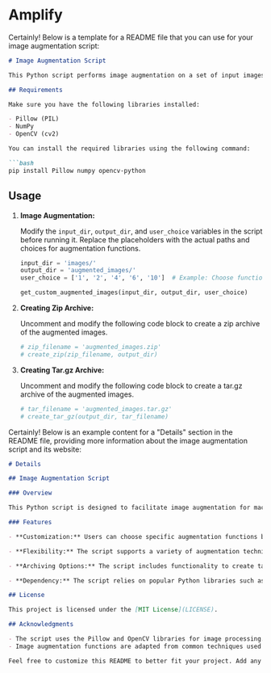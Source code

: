 # Amplify

Certainly! Below is a template for a README file that you can use for your image augmentation script:

```markdown
# Image Augmentation Script

This Python script performs image augmentation on a set of input images using a variety of augmentation functions. Image augmentation is a technique commonly used in machine learning and computer vision to increase the diversity of a dataset, leading to better model generalization.

## Requirements

Make sure you have the following libraries installed:

- Pillow (PIL)
- NumPy
- OpenCV (cv2)

You can install the required libraries using the following command:

```bash
pip install Pillow numpy opencv-python
```

## Usage

1. **Image Augmentation:**

    Modify the `input_dir`, `output_dir`, and `user_choice` variables in the script before running it. Replace the placeholders with the actual paths and choices for augmentation functions.

    ```python
    input_dir = 'images/'
    output_dir = 'augmented_images/'
    user_choice = ['1', '2', '4', '6', '10']  # Example: Choose functions by their corresponding numbers
    
    get_custom_augmented_images(input_dir, output_dir, user_choice)
    ```

2. **Creating Zip Archive:**

    Uncomment and modify the following code block to create a zip archive of the augmented images.

    ```python
    # zip_filename = 'augmented_images.zip'
    # create_zip(zip_filename, output_dir)
    ```

3. **Creating Tar.gz Archive:**

    Uncomment and modify the following code block to create a tar.gz archive of the augmented images.

    ```python
    # tar_filename = 'augmented_images.tar.gz'
    # create_tar_gz(output_dir, tar_filename)
    ```

Certainly! Below is an example content for a "Details" section in the README file, providing more information about the image augmentation script and its website:

```markdown
# Details

## Image Augmentation Script

### Overview

This Python script is designed to facilitate image augmentation for machine learning and computer vision projects. Image augmentation is a crucial step in the preprocessing pipeline, enhancing the diversity and quality of your training dataset. The script provides a collection of image transformation functions, allowing users to easily generate augmented images with various characteristics.

### Features

- **Customization:** Users can choose specific augmentation functions based on their dataset requirements. Each function is assigned a unique number for easy customization.

- **Flexibility:** The script supports a variety of augmentation techniques, including flips, rotations, blurs, exposure adjustments, and more. Users can experiment with different combinations to find the most suitable augmentation strategy.

- **Archiving Options:** The script includes functionality to create tar.gz archives of the augmented images, streamlining the process of organizing and sharing datasets.

- **Dependency:** The script relies on popular Python libraries such as Pillow, NumPy, and OpenCV, ensuring ease of use and compatibility.

## License

This project is licensed under the [MIT License](LICENSE).

## Acknowledgments

- The script uses the Pillow and OpenCV libraries for image processing.
- Image augmentation functions are adapted from common techniques used in data augmentation for computer vision.

Feel free to customize this README to better fit your project. Add any additional information or acknowledgments as needed.
```
